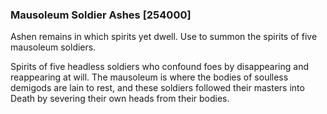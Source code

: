 ### Mausoleum Soldier Ashes [254000]

Ashen remains in which spirits yet dwell. Use to summon the spirits of five mausoleum soldiers.

Spirits of five headless soldiers who confound foes by disappearing and reappearing at will. The mausoleum is where the bodies of soulless demigods are lain to rest, and these soldiers followed their masters into Death by severing their own heads from their bodies.